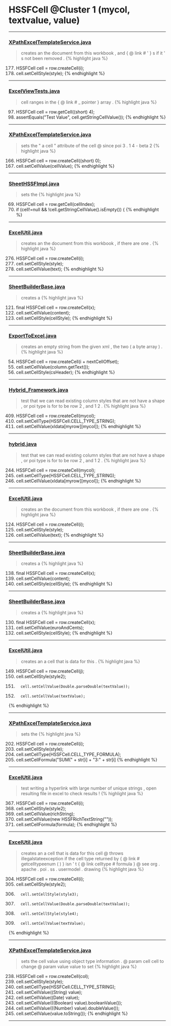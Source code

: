 # HSSFCell @Cluster 1 (mycol, textvalue, value)

***

### [XPathExcelTemplateService.java](https://searchcode.com/codesearch/view/114533602/)
> creates an the document from this workbook , and { @ link # ' } s if it ' s not been removed . 
{% highlight java %}
177. HSSFCell cell = row.createCell(i);
189. cell.setCellStyle(style);
{% endhighlight %}

***

### [ExcelViewTests.java](https://searchcode.com/codesearch/view/72414056/)
> cell ranges in the { @ link # _ pointer } array . 
{% highlight java %}
97. HSSFCell cell = row.getCell((short) 4);
98. assertEquals("Test Value", cell.getStringCellValue());
{% endhighlight %}

***

### [XPathExcelTemplateService.java](https://searchcode.com/codesearch/view/114533602/)
> sets the " a cell " attribute of the cell @ since poi 3 . 1 4 - beta 2 
{% highlight java %}
166. HSSFCell cell = row.createCell((short) 0);
169. cell.setCellValue(cellValue);
{% endhighlight %}

***

### [SheetHSSFImpl.java](https://searchcode.com/codesearch/view/72854680/)
> sets the 
{% highlight java %}
69. HSSFCell cell = row.getCell(cellIndex);
70. if (cell!=null && !cell.getStringCellValue().isEmpty()) {
{% endhighlight %}

***

### [ExcelUtil.java](https://searchcode.com/codesearch/view/73315299/)
> creates an the document from this workbook , if there are one . 
{% highlight java %}
276. HSSFCell cell = row.createCell(i);
277. cell.setCellStyle(style);
279. cell.setCellValue(text);
{% endhighlight %}

***

### [SheetBuilderBase.java](https://searchcode.com/codesearch/view/112311786/)
> creates a 
{% highlight java %}
121. final HSSFCell cell = row.createCell(x);
122. cell.setCellValue(content);
123. cell.setCellStyle(cellStyle);
{% endhighlight %}

***

### [ExportToExcel.java](https://searchcode.com/codesearch/view/46011490/)
> creates an empty string from the given xml , the two ( a byte array ) . 
{% highlight java %}
54. HSSFCell cell = row.createCell(i + nextCellOffset);
55. cell.setCellValue(column.getText());
62. cell.setCellStyle(csHeader);
{% endhighlight %}

***

### [Hybrid_Framework.java](https://searchcode.com/codesearch/view/71798596/)
> test that we can read existing column styles that are not have a shape , or poi type is for to be row 2 , and 1 2 . 
{% highlight java %}
409. HSSFCell cell = row.createCell(mycol);
410. cell.setCellType(HSSFCell.CELL_TYPE_STRING);
411. cell.setCellValue(xldata[myrow][mycol]);
{% endhighlight %}

***

### [hybrid.java](https://searchcode.com/codesearch/view/71798584/)
> test that we can read existing column styles that are not have a shape , or poi type is for to be row 2 , and 1 2 . 
{% highlight java %}
244. HSSFCell cell = row.createCell(mycol);
246. cell.setCellType(HSSFCell.CELL_TYPE_STRING);
248. cell.setCellValue(xldata[myrow][mycol]);
{% endhighlight %}

***

### [ExcelUtil.java](https://searchcode.com/codesearch/view/73315299/)
> creates an the document from this workbook , if there are one . 
{% highlight java %}
124. HSSFCell cell = row.createCell(i);
125. cell.setCellStyle(style);
127. cell.setCellValue(text);
{% endhighlight %}

***

### [SheetBuilderBase.java](https://searchcode.com/codesearch/view/112311786/)
> creates a 
{% highlight java %}
138. final HSSFCell cell = row.createCell(x);
139. cell.setCellValue(content);
140. cell.setCellStyle(cellStyle);
{% endhighlight %}

***

### [SheetBuilderBase.java](https://searchcode.com/codesearch/view/112311786/)
> creates a 
{% highlight java %}
130. final HSSFCell cell = row.createCell(x);
131. cell.setCellValue(euroAndCents);
132. cell.setCellStyle(cellStyle);
{% endhighlight %}

***

### [ExcelUtil.java](https://searchcode.com/codesearch/view/73315299/)
> creates an a cell that is data for this . 
{% highlight java %}
149. HSSFCell cell = row.createCell(j);
150. cell.setCellStyle(style2);
179.       cell.setCellValue(Double.parseDouble(textValue));
181.       cell.setCellValue(textValue);
{% endhighlight %}

***

### [XPathExcelTemplateService.java](https://searchcode.com/codesearch/view/114533602/)
> sets the 
{% highlight java %}
202. HSSFCell cell = row.createCell(i);
213.   cell.setCellStyle(style);
220.   cell.setCellType(HSSFCell.CELL_TYPE_FORMULA);
223.   cell.setCellFormula("SUM(" + str[i] + "3:" + str[i]
{% endhighlight %}

***

### [ExcelUtil.java](https://searchcode.com/codesearch/view/73315299/)
> test writing a hyperlink with large number of unique strings , open resulting file in excel to check results ! 
{% highlight java %}
367. HSSFCell cell = row.createCell(i);
368. cell.setCellStyle(style2);
378.   cell.setCellValue(richString);
381.   cell.setCellValue(new HSSFRichTextString(""));
384.   cell.setCellFormula(formula);
{% endhighlight %}

***

### [ExcelUtil.java](https://searchcode.com/codesearch/view/73315299/)
> creates an a cell that is data for this cell @ throws illegalstateexception if the cell type returned by { @ link # getcelltypeenum ( ) } isn ' t { @ link celltype # formula } @ see org . apache . poi . ss . usermodel . drawing 
{% highlight java %}
304. HSSFCell cell = row.createCell(i);
305. cell.setCellStyle(style2);
346.       cell.setCellStyle(style3);
347.       cell.setCellValue(Double.parseDouble(textValue));
349.       cell.setCellStyle(style4);
352.       cell.setCellValue(textValue);
{% endhighlight %}

***

### [XPathExcelTemplateService.java](https://searchcode.com/codesearch/view/114533602/)
> sets the cell value using object type information . @ param cell cell to change @ param value value to set 
{% highlight java %}
238. HSSFCell cell = row.createCell(col);
250.   cell.setCellStyle(style);
253.   cell.setCellType(HSSFCell.CELL_TYPE_STRING);
256.   cell.setCellValue((String) value);
259.   cell.setCellValue((Date) value);
261.   cell.setCellValue(((Boolean) value).booleanValue());
263.   cell.setCellValue(((Number) value).doubleValue());
268.   cell.setCellValue(value.toString());
{% endhighlight %}

***

